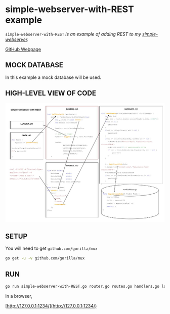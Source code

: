 # simple-webserver-with-REST example

`simple-webserver-with-REST` _is an example of
adding REST to my
[simple-webserver](https://github.com/JeffDeCola/my-go-examples/tree/master/simple-webserver)._

[GitHub Webpage](https://jeffdecola.github.io/my-go-examples/)

## MOCK DATABASE

In this example a mock database will be used.

## HIGH-LEVEL VIEW OF CODE

![IMAGE - simple-webserver-with-REST - IMAGE](https://github.com/JeffDeCola/my-go-examples/blob/master/docs/pics/simple-webserver-with-REST.jpg)

## SETUP

You will need to get `github.com/gorilla/mux`

```bash
go get -u -v github.com/gorilla/mux
```

## RUN

```bash
go run simple-webserver-with-REST.go router.go routes.go handlers.go logger.go mockdatabase.go
```

In a browser,

[http://127.0.0.1:1234/](http://127.0.0.1:1234/)
